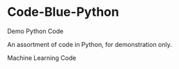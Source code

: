 Code-Blue-Python
================

Demo Python Code

An assortment of code in Python, for demonstration only.

Machine Learning Code
